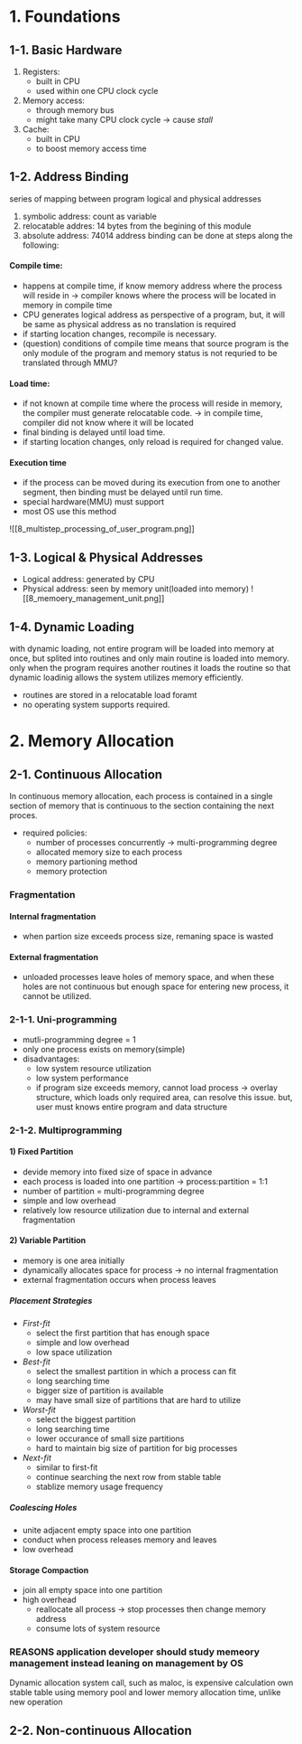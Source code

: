 # 1. Foundations
## 1-1. Basic Hardware
1) Registers:
	- built in CPU
	- used within one CPU clock cycle
2) Memory access:
	- through memory bus
	- might take many CPU clock cycle -> cause *stall*
3) Cache:
	- built in CPU
	- to boost memory access time
## 1-2. Address Binding
series of mapping between program logical and physical addresses
1) symbolic address: count as variable
2) relocatable addres: 14 bytes from the begining of this module
3) absolute address: 74014
address binding can be done at steps along the following:
#### Compile time:
- happens at compile time, if know memory address where the process will reside in -> compiler knows where the process will be located in memory in compile time
- CPU generates logical address as perspective of a program, but, it will be same as physical address as no translation is required
- if starting location changes, recompile is necessary.
- (question) conditions of compile time means that source program is the only module of the program and memory status is not requried to be translated through MMU?
#### Load time:
- if not known at compile time where the process will reside in memory, the compiler must generate relocatable code.  -> in compile time, compiler did not know where it will be located
- final binding is delayed until load time.
- if starting location changes, only reload is required for changed value.
#### Execution time
- if the process can be moved during its execution from one to another segment, then binding must be delayed until run time.
- special hardware(MMU) must support
- most OS use this method

![[8_multistep_processing_of_user_program.png]]
## 1-3. Logical & Physical Addresses
- Logical address: generated by CPU
- Physical address: seen by memory unit(loaded into memory)
![[8_memoery_management_unit.png]]
## 1-4. Dynamic Loading
with dynamic loading, not entire program will be loaded into memory at once, but splited into routines and only main routine is loaded into memory. only when the program requires another routines it loads the routine so that dynamic loadinig allows the system utilizes memory efficiently. 
- routines are stored in a relocatable load foramt
- no operating system supports required.

# 2. Memory Allocation
## 2-1. Continuous Allocation
In continuous memory allocation, each process is contained in a single section of memory that is continuous to the section containing the next proces.
- required policies:
	- number of processes concurrently -> multi-programming degree
	- allocated memory size to each process
	- memory partioning method
	- memory protection
### Fragmentation
#### Internal fragmentation
- when partion size exceeds process size, remaning space is wasted
#### External fragmentation
- unloaded processes leave holes of memory space, and when these holes are not continuous but enough space for entering new process, it cannot be utilized.
### 2-1-1. Uni-programming
- mutli-programming degree = 1
- only one process exists on memory(simple)
- disadvantages:
	- low system resource utilization
	- low system performance
	- if program size exceeds memory, cannot load process -> overlay structure, which loads only required area, can resolve this issue. but, user must knows entire program and data structure
### 2-1-2. Multiprogramming
#### 1) Fixed Partition
- devide memory into fixed size of space in advance
- each process is loaded into one partition -> process:partition = 1:1
- number of partition = multi-programming degree
- simple and low overhead
- relatively low resource utilization due to internal and external fragmentation
#### 2) Variable Partition
- memory is one area initially
- dynamically allocates space for process -> no internal fragmentation
- external fragmentation occurs when process leaves
##### Placement Strategies
- *First-fit*
	- select the first partition that has enough space
	- simple and low overhead
	- low space utilization
- *Best-fit*
	- select the smallest partition in which a process can fit
	- long searching time
	- bigger size of partition is available
	- may have small size of partitions that are hard to utilize
- *Worst-fit*
	- select the biggest partition
	- long searching time
	- lower occurance of small size partitions
	- hard to maintain big size of partition for big processes
- *Next-fit*
	- similar to first-fit
	- continue searching the next row from stable table
	- stablize memory usage frequency

##### Coalescing Holes
- unite adjacent empty space into one partition
- conduct when process releases memory and leaves
- low overhead

#### Storage Compaction
- join all empty space into one partition
- high overhead
	- reallocate all process -> stop processes then change memory address
	- consume lots of system resource

### REASONS application developer should study memeory management instead leaning on management by OS
Dynamic allocation system call, such as maloc,  is expensive calculation
own stable table using memory pool and lower memory allocation time, unlike new operation

## 2-2. Non-continuous Allocation
